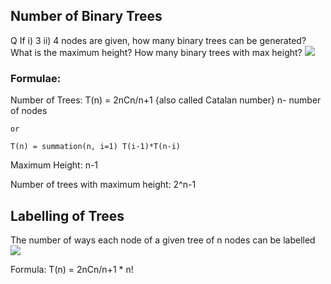 ## Number of Binary Trees
Q If i) 3 ii) 4
nodes are given, how many binary trees can be generated? What is the maximum height? How many binary trees with max height?
![](https://cdn.discordapp.com/attachments/763862219649450025/1018877516238307418/unknown.png?size=4096)

### Formulae:
Number of Trees:
    T(n) = 2nCn/n+1      {also called Catalan number}
    n- number of nodes

    or

    T(n) = summation(n, i=1) T(i-1)*T(n-i)

Maximum Height:
    n-1

Number of trees with maximum height:
    2^n-1


## Labelling of Trees
The number of ways each node of a given tree of n nodes can be labelled 
![](https://cdn.discordapp.com/attachments/763862219649450025/1018880080400892095/unknown.png?size=4096)

Formula:
 T(n) = 2nCn/n+1 * n!


